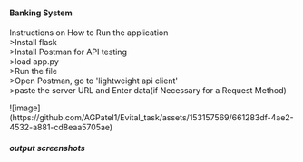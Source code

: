 <h4>Banking System</h4>
<p>Instructions on How to Run the application <br>
>Install flask <br>
>Install Postman for API testing <br>
>load app.py <br>
>Run the file <br>
>Open Postman, go to 'lightweight api client' <br>
>paste the server URL and Enter data(if Necessary for a Request Method)<br>
</p>
<P>![image](https://github.com/AGPatel1/Evital_task/assets/153157569/661283df-4ae2-4532-a881-cd8eaa5705ae)
</P>
<h5> output screenshots</h5>

